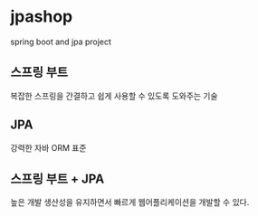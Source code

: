 # jpashop
spring boot and jpa project

## 스프링 부트
복잡한 스프링을 간결하고 쉽게 사용할 수 있도록 도와주는 기술

## JPA
강력한 자바 ORM 표준

## 스프링 부트 + JPA
높은 개발 생산성을 유지하면서 빠르게 웹어플리케이션을 개발할 수 있다.


